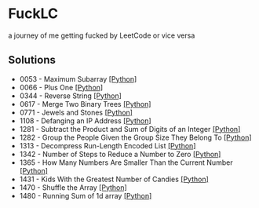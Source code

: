 # FuckLC
a journey of me getting fucked by LeetCode or vice versa

## Solutions
- 0053 - Maximum Subarray [[Python]](Python/53.py)
- 0066 - Plus One [[Python]](Python/66.py)
- 0344 - Reverse String [[Python]](Python/344.py)
- 0617 - Merge Two Binary Trees [[Python]](Python/617.py)
- 0771 - Jewels and Stones [[Python]](Python/771.py)
- 1108 - Defanging an IP Address [[Python]](Python/1108.py)
- 1281 - Subtract the Product and Sum of Digits of an Integer [[Python]](Python/1281.py)
- 1282 - Group the People Given the Group Size They Belong To [[Python]](Python/1282.py)
- 1313 - Decompress Run-Length Encoded List [[Python]](Python/1313.py)
- 1342 - Number of Steps to Reduce a Number to Zero [[Python]](Python/1342.py)
- 1365 - How Many Numbers Are Smaller Than the Current Number [[Python]](Python/1365.py)
- 1431 - Kids With the Greatest Number of Candies [[Python]](Python/1431.py)
- 1470 - Shuffle the Array [[Python]](Python/1470.py)
- 1480 - Running Sum of 1d array [[Python]](Python/1480.py)
